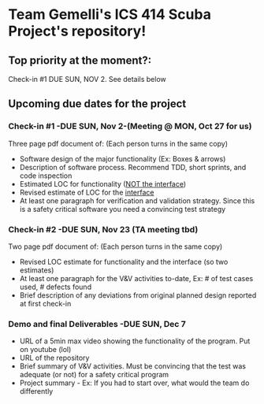 <html>
<head>
<h1>Team Gemelli's ICS 414 Scuba Project's repository!</h1>
</head>

<body>
<h2>Top priority at the moment?:</h2>
<p>Check-in #1 DUE SUN, NOV 2.  See details below</p>

<h2>Upcoming due dates for the project</h2>

<h3>Check-in #1 -DUE SUN, Nov 2-(Meeting @ MON, Oct 27 for us)</h3>
<p>Three page pdf document of: (Each person turns in the same copy)
 <ul>
  <li>Software design of the major functionality (Ex: Boxes & arrows)</li>
  <li>Description of software process. Recommend TDD, short sprints, and code inspection</li>
  <li>Estimated LOC for functionality (<u>NOT the interface</u>)</li>
  <li>Revised estimate of LOC for the <u>interface</u></li>
  <li>At least one paragraph for verification and validation strategy. Since this is a safety critical software you need a convincing test strategy</li>
</ul>
</p>

<h3>Check-in #2 -DUE SUN, Nov 23 (TA meeting tbd)</h3>
<p>Two page pdf document of: (Each person turns in the same copy)
 <ul>
  <li>Revised LOC estimate for functionality and the interface (so two estimates)</li>
  <li>At least one paragraph for the V&V activities to-date, Ex: # of test cases used, # defects found</li>
  <li>Brief description of any deviations from original planned design reported at first check-in</li>
</ul>
</p>

<h3>Demo and final Deliverables -DUE SUN, Dec 7</h3>
 <ul>
  <li>URL of a 5min max video showing the functionality of the program.  Put on youtube (lol)</li>
  <li>URL of the repository</li>
  <li>Brief summary of V&V activities.  Must be convincing that the test was adequate (or not) for a safety critical program</li>
  <li>Project summary - Ex: If you had to start over, what would the team do differently</li>
</ul>
</p>

</body>
</html>
